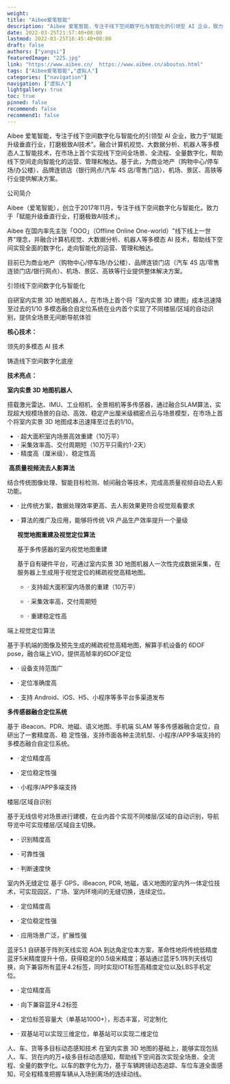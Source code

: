 ```yaml
---
weight: 
title: "Aibee爱笔智能"
description: "Aibee 爱笔智能，专注于线下空间数字化与智能化的引领型 AI 企业，致力于“赋能升级垂直行业，打磨极致AI技术”。融合计算机视觉、大数据分析、机器人等多模态人工智能技术，在市场上首个实现线下空间全场景、全流程、全量数字化，帮助线下空间走向智能化的运营、管理和触达。基于此，为商业地产（购物中心/停车场/办公楼）、品牌连锁店（银行网点/汽车 4S 店/零售门店）、机场、景区、高铁等行业提供解决方案。"
date: 2022-03-25T21:57:40+08:00
lastmod: 2022-03-25T16:45:40+08:00
draft: false
authors: ["yangsi"]
featuredImage: "225.jpg"
link: "https://www.aibee.cn/  https://www.aibee.cn/aboutus.html"
tags: ["Aibee爱笔智能","虚拟人"]
categories: ["navigation"]
navigation: ["虚拟人"]
lightgallery: true
toc: true
pinned: false
recommend: false
recommend1: false
---
```


Aibee 爱笔智能，专注于线下空间数字化与智能化的引领型 AI 企业，致力于“赋能升级垂直行业，打磨极致AI技术”。融合计算机视觉、大数据分析、机器人等多模态人工智能技术，在市场上首个实现线下空间全场景、全流程、全量数字化，帮助线下空间走向智能化的运营、管理和触达。基于此，为商业地产（购物中心/停车场/办公楼）、品牌连锁店（银行网点/汽车 4S 店/零售门店）、机场、景区、高铁等行业提供解决方案。

公司简介

Aibee（爱笔智能），创立于2017年11月，专注于线下空间数字化与智能化，致力于「赋能升级垂直行业，打磨极致AI技术」。

Aibee 在国内率先主张「OOO」（Offline Online One-world）"线下线上一世界"理念，并融合计算机视觉、大数据分析、机器人等多模态 AI 技术，帮助线下空间实现全面的数字化，走向智能化的运营、管理和触达。

目前已为商业地产（购物中心/停车场/办公楼）、品牌连锁门店（汽车 4S 店/零售连锁门店/银行网点）、机场、景区、高铁等行业提供整体解决方案。

引领线下空间数字化与智能化 

自研室内实景 3D 地图机器人，在市场上首个将「室内实景 3D 建图」成本迅速降至过去的1/10 多模态融合自定位系统在业内首个实现了不同楼层/区域的自动识别，提供全场景无间断导航体验

**核心技术：**

领先的多模态 AI 技术

铸造线下空间数字化底座

**技术亮点：**

  **室内实景 3D 地图机器人**

搭载激光雷达、IMU、工业相机、全景相机等多传感器，通过融合SLAM算法，实现超大规模场景的自动、高效、稳定产出厘米级稠密点云与场景模型，在市场上首个将室内实景 3D 地图成本迅速降至过去的1/10。

- · 超大面积室内场景高效重建（10万平）
- · 采集效率高、交付周期短（10万平只需约1-2天）
- · 精度高（厘米级）、稳定性高

​      **高质量视频流去人影算法**

结合传统图像处理、智能目标检测、帧间融合等技术，完成高质量视频自动去人影功能。

- · 比传统方案，数据处理效率更高、去人影效果更符合视觉观看要求

- · 算法的推广及应用，能够将传统 VR 产品生产效率提升一个量级

  **视觉地图重建及视觉定位算法**

  基于多传感器的室内视觉地图重建

  基于自有硬件平台，可通过室内实景 3D 地图机器人一次性完成数据采集，在服务器上生成用于视觉定位的稀疏视觉高精地图。

  - · 支持超大面积室内场景的重建（10万平）

  - · 采集效率高，交付周期短

  - · 重建稳定性高 

    
  
 端上视觉定位算法
  
  基于手机端的图像及预先生成的稀疏视觉高精地图，解算手机设备的 6DOF pose，融合端上VIO，提供高帧率的6DOF定位
  
  - · 设备支持范围广
  
  - · 定位准确度高
  
  - · 支持 Android、iOS、H5、小程序等多平台多渠道发布
  
   **多传感器融合定位系统**

基于 iBeacon、PDR、地磁、语义地图、手机端 SLAM 等多传感器融合定位，自研出了一套精度高、稳  定性强，支持市面各种主流机型、小程序/APP多端支持的多模态融合自定位系统。
- · 定位精度高

- · 定位稳定性强

- · 小程序/APP多端支持
  

楼层/区域自识别

基于无线信号对场景进行建模，在业内首个实现不同楼层/区域的自动识别，导航导览中可实现楼层/区域自主切换。
- · 识别精度高

- · 可靠性强

- · 判断速度快


室内外无缝定位
基于 GPS，iBeacon, PDR, 地磁，语义地图的室内外一体定位技术，可实现园区、广场、室内环境间的无缝切换，连续定位。
- · 定位精度高

- · 定位稳定性强

- · 应用场景广泛，扩展性强


蓝牙5.1
自研基于阵列天线实现 AOA 到达角定位本方案，革命性地将传统低精度蓝牙5米精度提升十倍，获得稳定的0.5级米精度；基站通过蓝牙5.1阵列天线切换，向下兼容所有蓝牙4.2标签，同时实现IOT标签高精度定位以及LBS手机定位。


- · 定位精度高

- · 向下兼容蓝牙4.2标签

- · 定位标签容量大（单基站1000+），形态丰富，可定制化

- · 双基站可以实现三维定位，单基站可以实现二维定位

人、车、货等多目标动态感知技术
在室内实景 3D 地图的基础上，能够实现包括人、车、货在内的万+级多目标动态感知，帮助线下空间首次实现全场景、全流程、全量的数字化。以车的数字化为力，基于车辆跨镜动态追踪、车位车道全面感知，可全程精准把握车辆从入场到离场的连续动线。

